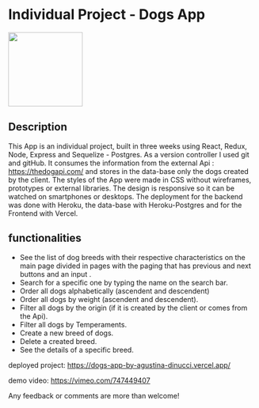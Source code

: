 # Individual Project - Dogs App

<img height="150" src="./logo.png" />

## Description

This App is an individual project, built in three weeks using React, Redux, Node, Express and Sequelize - Postgres. As a version controller I used git and gitHub. It consumes the information from the external Api : https://thedogapi.com/ and stores in the data-base only the dogs created by the client. The styles of the App were made in CSS without wireframes, prototypes or external libraries. The design is responsive so it can be watched on smartphones or desktops. The deployment for the backend was done with Heroku,
the data-base with Heroku-Postgres and for the Frontend with Vercel.

## functionalities

- See the list of dog breeds with their respective characteristics on the main page divided in pages with the paging that has previous and next buttons and an input .
- Search for a specific one by typing the name on the search bar.
- Order all dogs alphabetically (ascendent and descendent)
- Order all dogs by weight (ascendent and descendent).
- Filter all dogs by the origin (if it is created by the client or comes from the Api).
- Filter all dogs by Temperaments.
- Create a new breed of dogs.
- Delete a created breed.
- See the details of a specific breed.

deployed project: https://dogs-app-by-agustina-dinucci.vercel.app/

demo video: https://vimeo.com/747449407

Any feedback or comments are more than welcome!
